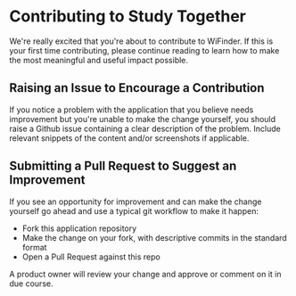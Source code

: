 # Contributing to Study Together

We're really excited that you're about to contribute to WiFinder. If this is your first time contributing, please continue reading to learn how to make the most meaningful and useful impact possible.

## Raising an Issue to Encourage a Contribution

If you notice a problem with the application that you believe needs improvement
but you're unable to make the change yourself, you should raise a Github issue
containing a clear description of the problem. Include relevant snippets of
the content and/or screenshots if applicable.

## Submitting a Pull Request to Suggest an Improvement

If you see an opportunity for improvement and can make the change yourself go
ahead and use a typical git workflow to make it happen:

* Fork this application repository
* Make the change on your fork, with descriptive commits in the standard format
* Open a Pull Request against this repo

A product owner will review your change and approve or comment on it in due
course.
